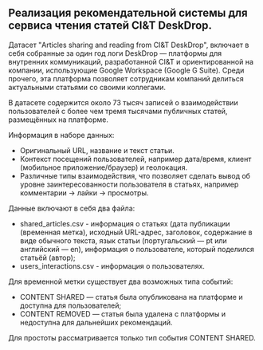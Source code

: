 ## Реализация рекомендательной системы для сервиса чтения статей CI&T DeskDrop.

Датасет "Articles sharing and reading from CI&T DeskDrop", включает в себя собранные за один год логи DeskDrop — платформы для внутренних коммуникаций, разработанной CI&T и ориентированной на компании, использующие Google Workspace (Google G Suite). Среди прочего, эта платформа позволяет сотрудникам компаний делиться актуальными статьями со своими коллегами.

В датасете содержится около 73 тысяч записей о взаимодействии пользователей с более чем тремя тысячами публичных статей, размещённых на платформе.

Информация в наборе данных:
- Оригинальный URL, название и текст статьи.
- Контекст посещений пользователей, например дата/время, клиент (мобильное приложение/браузер) и геолокация.
- Различные типы взаимодействия, что позволяет сделать вывод об уровне заинтересованности пользователя в статьях, например комментарии → лайки → просмотры.

Данные включают в себя два файла:
- shared_articles.csv - информация о статьях (дата публикации (временная метка), исходный URL-адрес, заголовок, содержание в виде обычного текста, язык статьи (португальский — pt или английский — en), информация о пользователе, который поделился статьёй (автор);
- users_interactions.csv - информация о пользователях.

Для временной метки существует два возможных типа событий:
- CONTENT SHARED — статья была опубликована на платформе и доступна для пользователей;
- CONTENT REMOVED — статья была удалена с платформы и недоступна для дальнейших рекомендаций.

Для простоты рассматривается только тип события CONTENT SHARED.